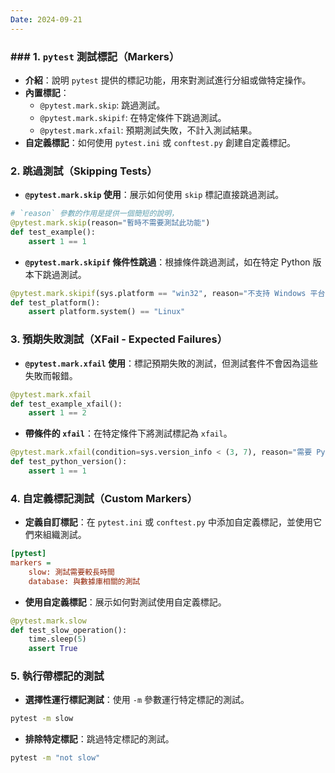 ```yaml
---
Date: 2024-09-21
---
```

### ### 1. `pytest` 測試標記（Markers）
- **介紹**：說明 `pytest` 提供的標記功能，用來對測試進行分組或做特定操作。
- **內置標記**：
    - `@pytest.mark.skip`: 跳過測試。
    - `@pytest.mark.skipif`: 在特定條件下跳過測試。
    - `@pytest.mark.xfail`: 預期測試失敗，不計入測試結果。
- **自定義標記**：如何使用 `pytest.ini` 或 `conftest.py` 創建自定義標記。
### 2. 跳過測試（Skipping Tests）
- **`@pytest.mark.skip` 使用**：展示如何使用 `skip` 標記直接跳過測試。

```python
# `reason` 參數的作用是提供一個簡短的說明，
@pytest.mark.skip(reason="暫時不需要測試此功能")
def test_example():
    assert 1 == 1
```

- **`@pytest.mark.skipif` 條件性跳過**：根據條件跳過測試，如在特定 Python 版本下跳過測試。

```python
@pytest.mark.skipif(sys.platform == "win32", reason="不支持 Windows 平台")
def test_platform():
    assert platform.system() == "Linux"
```
### 3. 預期失敗測試（XFail - Expected Failures）
- **`@pytest.mark.xfail` 使用**：標記預期失敗的測試，但測試套件不會因為這些失敗而報錯。
  
```python
@pytest.mark.xfail
def test_example_xfail():
    assert 1 == 2
```

- **帶條件的 `xfail`**：在特定條件下將測試標記為 `xfail`。

```python
@pytest.mark.xfail(condition=sys.version_info < (3, 7), reason="需要 Python 3.7 或更新版本")
def test_python_version():
    assert 1 == 1
```
### 4. 自定義標記測試（Custom Markers）
- **定義自訂標記**：在 `pytest.ini` 或 `conftest.py` 中添加自定義標記，並使用它們來組織測試。

```ini
[pytest]
markers =
    slow: 測試需要較長時間
    database: 與數據庫相關的測試
```

- **使用自定義標記**：展示如何對測試使用自定義標記。
  
```python
@pytest.mark.slow
def test_slow_operation():
    time.sleep(5)
    assert True
```
### 5. 執行帶標記的測試
- **選擇性運行標記測試**：使用 `-m` 參數運行特定標記的測試。
  
```sh
pytest -m slow
```

- **排除特定標記**：跳過特定標記的測試。
  
```sh
pytest -m "not slow"
```
